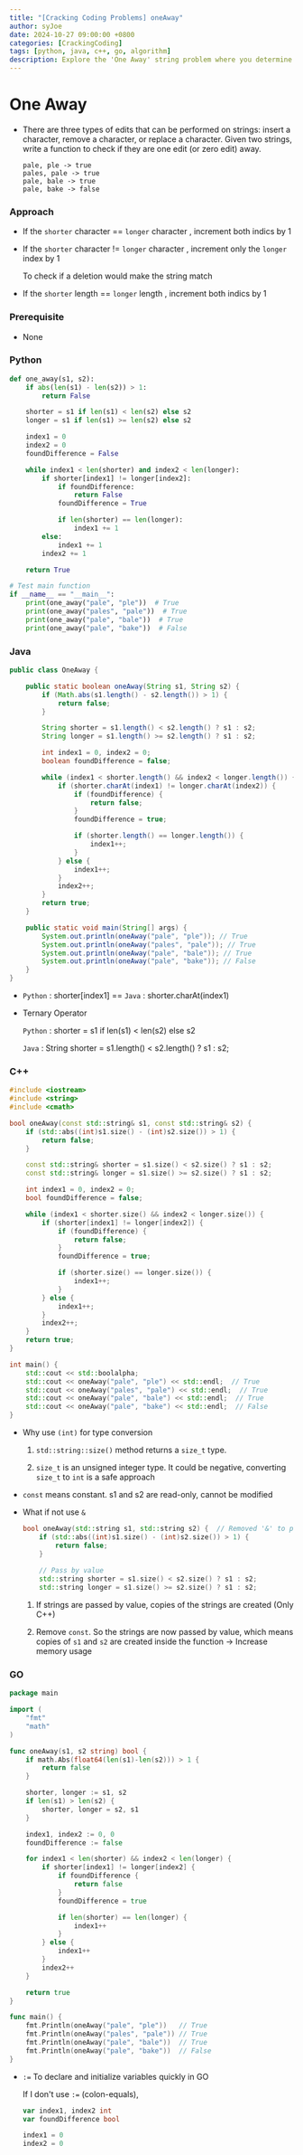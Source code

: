 ```yaml
---
title: "[Cracking Coding Problems] oneAway"
author: syJoe
date: 2024-10-27 09:00:00 +0800
categories: [CrackingCoding]
tags: [python, java, c++, go, algorithm]
description: Explore the 'One Away' string problem where you determine if two strings are one edit (insert, remove, replace) away from being identical. This page provides efficient solutions using multiple programming languages, Python, C++, Java, and Go. Learn how to implement this algorithm with detailed explanations and code comparisons. Discover differences in syntax, type handling, and performance optimization across languages. Also includes best practices like using const references in C++, ternary operators in Java, and := quick declarations in Go. Perfect for preparing coding interviews and enhancing problem-solving skills with diverse code implementations
---
```


# One Away

- There are three types of edits that can be performed on strings: insert a character,
remove a character, or replace a character. Given two strings, write a function to check if they are
one edit (or zero edit) away.

  ```text
  pale, ple -> true
  pales, pale -> true
  pale, bale -> true
  pale, bake -> false
  ```

### Approach

- If the `shorter` character == `longer` character , increment both indics by 1

- If the `shorter` character != `longer` character , increment only the `longer` index by 1

  To check if a deletion would make the string match

- If the `shorter` length == `longer` length , increment both indics by 1

### Prerequisite

- None

### Python

```python
def one_away(s1, s2):
    if abs(len(s1) - len(s2)) > 1:
        return False

    shorter = s1 if len(s1) < len(s2) else s2
    longer = s1 if len(s1) >= len(s2) else s2

    index1 = 0
    index2 = 0
    foundDifference = False

    while index1 < len(shorter) and index2 < len(longer):
        if shorter[index1] != longer[index2]:
            if foundDifference:
                return False
            foundDifference = True

            if len(shorter) == len(longer):
                index1 += 1
        else:
            index1 += 1
        index2 += 1

    return True

# Test main function
if __name__ == "__main__":
    print(one_away("pale", "ple"))  # True
    print(one_away("pales", "pale"))  # True
    print(one_away("pale", "bale"))  # True
    print(one_away("pale", "bake"))  # False
```

### Java

```java
public class OneAway {

    public static boolean oneAway(String s1, String s2) {
        if (Math.abs(s1.length() - s2.length()) > 1) {
            return false;
        }

        String shorter = s1.length() < s2.length() ? s1 : s2;
        String longer = s1.length() >= s2.length() ? s1 : s2;

        int index1 = 0, index2 = 0;
        boolean foundDifference = false;

        while (index1 < shorter.length() && index2 < longer.length()) {
            if (shorter.charAt(index1) != longer.charAt(index2)) {
                if (foundDifference) {
                    return false;
                }
                foundDifference = true;

                if (shorter.length() == longer.length()) {
                    index1++;
                }
            } else {
                index1++;
            }
            index2++;
        }
        return true;
    }

    public static void main(String[] args) {
        System.out.println(oneAway("pale", "ple")); // True
        System.out.println(oneAway("pales", "pale")); // True
        System.out.println(oneAway("pale", "bale")); // True
        System.out.println(oneAway("pale", "bake")); // False
    }
}
```

- `Python` : shorter[index1] == `Java` : shorter.charAt(index1)

- Ternary Operator

  `Python` : shorter = s1 if len(s1) < len(s2) else s2

  `Java` : String shorter = s1.length() < s2.length() ? s1 : s2;

### C++

```c++
#include <iostream>
#include <string>
#include <cmath>

bool oneAway(const std::string& s1, const std::string& s2) {
    if (std::abs((int)s1.size() - (int)s2.size()) > 1) {
        return false;
    }

    const std::string& shorter = s1.size() < s2.size() ? s1 : s2;
    const std::string& longer = s1.size() >= s2.size() ? s1 : s2;

    int index1 = 0, index2 = 0;
    bool foundDifference = false;

    while (index1 < shorter.size() && index2 < longer.size()) {
        if (shorter[index1] != longer[index2]) {
            if (foundDifference) {
                return false;
            }
            foundDifference = true;

            if (shorter.size() == longer.size()) {
                index1++;
            }
        } else {
            index1++;
        }
        index2++;
    }
    return true;
}

int main() {
    std::cout << std::boolalpha;
    std::cout << oneAway("pale", "ple") << std::endl;  // True
    std::cout << oneAway("pales", "pale") << std::endl;  // True
    std::cout << oneAway("pale", "bale") << std::endl;  // True
    std::cout << oneAway("pale", "bake") << std::endl;  // False
}
```

- Why use `(int)` for type conversion

  1. `std::string::size()` method returns a `size_t` type.

  2. `size_t` is an unsigned integer type. It could be negative, converting `size_t` to `int` is a safe approach

-  `const` means constant. s1 and s2 are read-only, cannot be modified

- What if not use `&`

  ```c++
  bool oneAway(std::string s1, std::string s2) {  // Removed '&' to pass by value
      if (std::abs((int)s1.size() - (int)s2.size()) > 1) {
          return false;
      }
      
      // Pass by value
      std::string shorter = s1.size() < s2.size() ? s1 : s2;
      std::string longer = s1.size() >= s2.size() ? s1 : s2;
  ```
  1. If strings are passed by value, copies of the strings are created (Only C++)

  2. Remove `const`. So the strings are now passed by value, which means copies of `s1` and `s2` are created inside the function -> Increase memory usage

### GO

```go
package main

import (
	"fmt"
	"math"
)

func oneAway(s1, s2 string) bool {
	if math.Abs(float64(len(s1)-len(s2))) > 1 {
		return false
	}

	shorter, longer := s1, s2
	if len(s1) > len(s2) {
		shorter, longer = s2, s1
	}

	index1, index2 := 0, 0
	foundDifference := false

	for index1 < len(shorter) && index2 < len(longer) {
		if shorter[index1] != longer[index2] {
			if foundDifference {
				return false
			}
			foundDifference = true

			if len(shorter) == len(longer) {
				index1++
			}
		} else {
			index1++
		}
		index2++
	}

	return true
}

func main() {
	fmt.Println(oneAway("pale", "ple"))   // True
	fmt.Println(oneAway("pales", "pale")) // True
	fmt.Println(oneAway("pale", "bale"))  // True
	fmt.Println(oneAway("pale", "bake"))  // False
}
```

- `:=` To declare and initialize variables quickly in GO

  If I don't use `:=` (colon-equals),

  ```go
  var index1, index2 int
  var foundDifference bool

  index1 = 0
  index2 = 0
  ```
